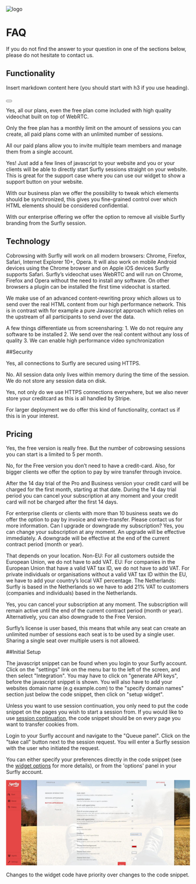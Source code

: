 ![logo](images/logosmall.png)
<a name="faq"></a>
# FAQ

If you do not find the answer to your question in one of the sections below, please do not hesitate to contact us.



## Functionality

<!--sec data-title="Introduction" data-id="section50" data-show=true ces-->

Insert markdown content here (you should start with h3 if you use heading).

<!--endsec-->
<button class="section" target="section50" show="Show next section" hide="Hide next section"></button>

<!--sec data-title="Is videochat included?" data-id="section0" data-collapse=true ces-->

Yes, all our plans, even the free plan come included with high quality videochat built on top of WebRTC.

<!--endsec-->


<!--sec data-title="How many sessions can I create?" data-id="section1" data-collapse=true ces-->

<p>Only the free plan has a monthly limit on the amount of sessions you can create, all paid plans come with an unlimited number of sessions.</p>

<!--endsec-->



<!--sec data-title="Can I invite any team members?" data-id="section2" data-collapse=true ces-->

<p>All our paid plans allow you to invite multiple team members and manage them from a single account.</p>

<!--endsec-->



<!--sec data-title="Can I integrate Surfly on my website?" data-id="section3" data-collapse=true ces-->

<p>Yes! Just add a few lines of javascript to your website and you or your clients will be able to directly start Surfly sessions straight on your website. This is great for the support case where you can use our widget to show a support button on your website.</p>

<!--endsec-->


<!--sec data-title="Can I control which parts of my website are visible?" data-id="section4" data-collapse=true ces-->

<p>With our business plan we offer the possibility to tweak which elements should be synchronized, this gives you fine-grained control over which HTML elements should be considered confidential.</p>

<!--endsec-->



<!--sec data-title="Do you offer a full whitelabel solution?" data-id="section5" data-collapse=true ces-->

<p>With our enterprise offering we offer the option to remove all visible Surfly branding from the Surfly session.</p>

<!--endsec-->


## Technology


<!--sec data-title="Which browsers are supported?" data-id="section6" data-collapse=true ces-->

<p>Cobrowsing with Surfly will work on all modern browsers: Chrome, Firefox, Safari, Internet Explorer 10+, Opera. It will also work on mobile Android devices using the Chrome browser and on Apple iOS devices Surfly supports Safari. Surfly’s videochat uses WebRTC and will run on Chrome, Firefox and Opera without the need to install any software. On other browsers a plugin can be installed the first time videochat is started.</p>

<!--endsec-->


<!--sec data-title="Why is Surfly so fast?" data-id="section7" data-collapse=true ces-->

<p>We make use of an advanced content-rewriting proxy which allows us to send over the real HTML content from our high performance network. This is in contrast with for example a pure Javascript approach which relies on the upstream of all participants to send over the data.</p>

<!--endsec-->


<!--sec data-title="How does Surfly differ from screensharing?" data-id="section8" data-collapse=true ces-->

<p>A few things differentiate us from screensharing:
1. We do not require any software to be installed
2. We send over the real content without any loss of quality
3. We can enable high performance video synchronization</p>

<!--endsec-->

##Security


<!--sec data-title="Does Surfly use secure connections?" data-id="section9" data-collapse=true ces-->

<p>Yes, all connections to Surfly are secured using HTTPS.</p>

<!--endsec-->



<!--sec data-title="Do you store any session data?" data-id="section10" data-collapse=true ces-->

<p>No. All session data only lives within memory during the time of the session. We do not store any session data on disk.</p>

<!--endsec-->



<!--sec data-title="Are you PCI compliant?" data-id="section11" data-collapse=true ces-->

<p>Yes, not only do we use HTTPS connections everywhere, but we also never store your creditcard as this is all handled by Stripe.</p>

<!--endsec-->


<!--sec data-title="Can I host Surfly on-premise?" data-id="section12" data-collapse=true ces-->

<p>For larger deployment we do offer this kind of functionality, contact us if this is in your interest.</p>

<!--endsec-->


## Pricing


<!--sec data-title="Is the FREE version really free?" data-id="section13" data-collapse=true ces-->

<p>Yes, the free version is really free. But the number of cobrowsing sessions you can start is a limited to 5 per month.</p>

<!--endsec-->



<!--sec data-title="Do I need a credit card for the FREE version?" data-id="section14" data-collapse=true ces-->

<p>No, for the Free version you don’t need to have a credit-card. Also, for bigger clients we offer the option to pay by wire transfer through invoice.</p>

<!--endsec-->



<!--sec data-title="What happens after the 14 day trial?" data-id="section15" data-collapse=true ces-->

<p>After the 14 day trial of the Pro and Business version your credit card will be charged for the first month, starting at that date. During the 14 day trial period you can cancel your subscription at any moment and your credit card will not be charged after the first 14 days.</p>

<!--endsec-->



<!--sec data-title="Can I pay by invoice?" data-id="section16" data-collapse=true ces-->

<p>For enterprise clients or clients with more than 10 business seats we do offer the option to pay by invoice and wire-transfer. Please contact us for more information. Can I upgrade or downgrade my subscription? Yes, you can change your subscription at any moment. An upgrade will be effective immediately. A downgrade will be effective at the end of the current contract period (month or year).</p>

<!--endsec-->



<!--sec data-title="Are the prices subject to VAT or sales tax?" data-id="section17" data-collapse=true ces-->

<p>That depends on your location. Non-EU: For all customers outside the European Union, we do not have to add VAT. EU: For companies in the European Union that have a valid VAT tax ID, we do not have to add VAT. For private individuals or organisations without a valid VAT tax ID within the EU, we have to add your country’s local VAT percentage. The Netherlands: Surfly is based in the Netherlands so we have to add 21% VAT to customers (companies and individuals) based in the Netherlands.</p>

<!--endsec-->



<!--sec data-title="Can I cancel my subscription?" data-id="section18" data-collapse=true ces-->

<p>Yes, you can cancel your subscription at any moment. The subscription will remain active until the end of the current contract period (month or year). Alternatively, you can also downgrade to the Free Version.</p>

<!--endsec-->



<!--sec data-title="Can I cancel my subscription?" data-id="section19" data-collapse=true ces-->

<p>Surfly’s license is user based, this means that while any seat can create an unlimited number of sessions each seat is to be used by a single user. Sharing a single seat over multiple users is not allowed.</p>

<!--endsec-->


##Initial Setup

<!--sec data-title="Where can I find the code snippet?" data-id="section20" data-collapse=true ces-->

<p>The javascript snippet can be found when you login to your Surfly account. Click on the "settings" link on the menu bar to the left of the screen, and then select "Integration". You may have to click on "generate API keys", before the javascript snippet is shown. You will also have to add your websites domain name (e.g example.com) to the "specify domain names" section just below the code snippet, then click on "setup widget".</p>

<!--endsec-->



<!--sec data-title="Do I have to put the code snippet on every page?" data-id="section21" data-collapse=true ces-->

Unless you want to use session continuation, you only need to put the code snippet on the pages you wish to start a session from. If you would like to use [session continuation](introduction/integration_options.md/#session_continuation), the code snippet should be on every page you want to transfer cookies from.

<!--endsec-->



<!--sec data-title="How do I take a call?" data-id="section22" data-collapse=true ces-->

Login to your Surfly account and navigate to the "Queue panel". Click on the "take call" button next to the session request. You will enter a Surfly session with the user who initiated the request.

<!--endsec-->


<!--sec data-title="How can I customise Surfly's widget?" data-id="section23" data-collapse=true ces-->

You can either specify your preferences directly in the code snippet (see the [widget options](widget_options/reference.md) for more details), or from the 'options' panel in your Surfly account. 

![options panel](images/options-panel.jpg)

Changes to the widget code have priority over changes to the code snippet. 
<!--endsec-->










